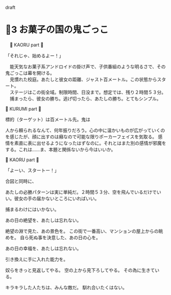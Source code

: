 ﻿draft
# 🍨3 お菓子の国の鬼ごっこ

　🍨 KAORU part 🍨

「それじゃ、始めるよー！」

　能天気なお菓子系アンドロイドの掛け声で、子供番組のような明るさで、その鬼ごっこは幕を開ける。  
　見慣れた校庭。あたしと彼女の距離、ジャスト百メートル。この状態からスタート。  
　ステージはこの街全域。制限時間、日没まで。想定では、残り２時間５３分。  
　捕まったら、彼女の勝ち。逃げ切ったら、あたしの勝ち。とてもシンプル。

🍬 KURUMI part 🍬

標的（ターゲット）は百メートル先。鬼は


人から頼られるなんて、何年振りだろう。心の中に温かいものが広がっていくのを感じたが、顔に出すのは癪なので可能な限りポーカーフェイスを気取る。
感情を素直に表に出せるようになったはずなのに。それとはまた別の感情が邪魔をする。これは……ま、本題と関係ないから今はいいか。


🍨 KAORU part 🍨


「よーい、スタートー！」

合図と同時に、


あたしの必勝パターンは実に単純だ。２時間５３分、空を飛んでいるだけでいい。彼女の手の届かないところにいればいい。

捕まるわけにはいかない。

あの日の絶望を、あたしは忘れない。

絶望の淵で見た、あの景色を。
この街で一番高い、マンションの屋上からの眺めを。
自ら死ぬ事を決意した、あの日の心を。

あの日の幸福を、あたしは忘れない。

引き換えに手に入れた能力を。


奴らをきっと見返してやる。
空の上から見下ろしてやる。
その為に生きている。

キラキラした人たちは、みんな敵だ。
馴れ合いたくはない。
